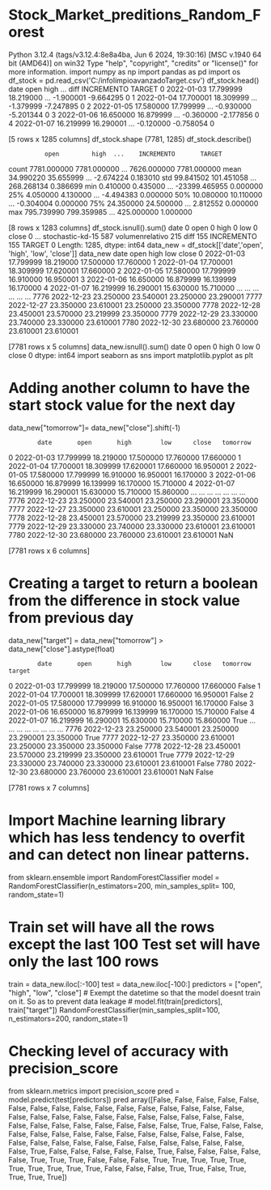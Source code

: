 # Stock_Market_preditions_Random_Forest

Python 3.12.4 (tags/v3.12.4:8e8a4ba, Jun  6 2024, 19:30:16) [MSC v.1940 64 bit (AMD64)] on win32
Type "help", "copyright", "credits" or "license()" for more information.
import numpy as np
import pandas as pd
import os
df_stock = pd.read_csv('C:/infolimpioavanzadoTarget.csv')
df_stock.head()
         date       open       high  ...      diff  INCREMENTO  TARGET
0  2022-01-03  17.799999  18.219000  ... -1.900001   -9.664295       0
1  2022-01-04  17.700001  18.309999  ... -1.379999   -7.247895       0
2  2022-01-05  17.580000  17.799999  ... -0.930000   -5.201344       0
3  2022-01-06  16.650000  16.879999  ... -0.360000   -2.177856       0
4  2022-01-07  16.219999  16.290001  ... -0.120000   -0.758054       0

[5 rows x 1285 columns]
df_stock.shape
(7781, 1285)
df_stock.describe()

              open         high  ...    INCREMENTO       TARGET
count  7781.000000  7781.000000  ...   7626.000000  7781.000000
mean     34.990220    35.655999  ...     -2.674224     0.183010
std      99.841502   101.451058  ...    268.268134     0.386699
min       0.410000     0.435000  ... -23399.465955     0.000000
25%       4.050000     4.130000  ...     -4.494383     0.000000
50%      10.080000    10.110000  ...     -0.304004     0.000000
75%      24.350000    24.500000  ...      2.812552     0.000000
max     795.739990   799.359985  ...    425.000000     1.000000

[8 rows x 1283 columns]
df_stock.isnull().sum()
date                  0
open                  0
high                  0
low                   0
close                 0
                   ... 
stochastic-kd-15    587
volumenrelativo     215
diff                155
INCREMENTO          155
TARGET                0
Length: 1285, dtype: int64
data_new = df_stock[['date','open', 'high', 'low', 'close']]
data_new
            date       open       high        low      close
0     2022-01-03  17.799999  18.219000  17.500000  17.760000
1     2022-01-04  17.700001  18.309999  17.620001  17.660000
2     2022-01-05  17.580000  17.799999  16.910000  16.950001
3     2022-01-06  16.650000  16.879999  16.139999  16.170000
4     2022-01-07  16.219999  16.290001  15.630000  15.710000
...          ...        ...        ...        ...        ...
7776  2022-12-23  23.250000  23.540001  23.250000  23.290001
7777  2022-12-27  23.350000  23.610001  23.250000  23.350000
7778  2022-12-28  23.450001  23.570000  23.219999  23.350000
7779  2022-12-29  23.330000  23.740000  23.330000  23.610001
7780  2022-12-30  23.680000  23.760000  23.610001  23.610001

[7781 rows x 5 columns]
data_new.isnull().sum()
date     0
open     0
high     0
low      0
close    0
dtype: int64
import seaborn as sns
import matplotlib.pyplot as plt

# Adding another column to have the start stock value for the next day #

data_new["tomorrow"]= data_new["close"].shift(-1)

            date       open       high        low      close   tomorrow
0     2022-01-03  17.799999  18.219000  17.500000  17.760000  17.660000
1     2022-01-04  17.700001  18.309999  17.620001  17.660000  16.950001
2     2022-01-05  17.580000  17.799999  16.910000  16.950001  16.170000
3     2022-01-06  16.650000  16.879999  16.139999  16.170000  15.710000
4     2022-01-07  16.219999  16.290001  15.630000  15.710000  15.860000
...          ...        ...        ...        ...        ...        ...
7776  2022-12-23  23.250000  23.540001  23.250000  23.290001  23.350000
7777  2022-12-27  23.350000  23.610001  23.250000  23.350000  23.350000
7778  2022-12-28  23.450001  23.570000  23.219999  23.350000  23.610001
7779  2022-12-29  23.330000  23.740000  23.330000  23.610001  23.610001
7780  2022-12-30  23.680000  23.760000  23.610001  23.610001        NaN

[7781 rows x 6 columns]

# Creating a target to return a boolean from the difference in stock value from previous day #
data_new["target"] = data_new["tomorrow"] > data_new["close"].astype(float)

            date       open       high        low      close   tomorrow  target
0     2022-01-03  17.799999  18.219000  17.500000  17.760000  17.660000   False
1     2022-01-04  17.700001  18.309999  17.620001  17.660000  16.950001   False
2     2022-01-05  17.580000  17.799999  16.910000  16.950001  16.170000   False
3     2022-01-06  16.650000  16.879999  16.139999  16.170000  15.710000   False
4     2022-01-07  16.219999  16.290001  15.630000  15.710000  15.860000    True
...          ...        ...        ...        ...        ...        ...     ...
7776  2022-12-23  23.250000  23.540001  23.250000  23.290001  23.350000    True
7777  2022-12-27  23.350000  23.610001  23.250000  23.350000  23.350000   False
7778  2022-12-28  23.450001  23.570000  23.219999  23.350000  23.610001    True
7779  2022-12-29  23.330000  23.740000  23.330000  23.610001  23.610001   False
7780  2022-12-30  23.680000  23.760000  23.610001  23.610001        NaN   False

[7781 rows x 7 columns]

# Import Machine learning library which has less tendency to overfit and can detect non linear patterns. #
from sklearn.ensemble import RandomForestClassifier
model = RandomForestClassifier(n_estimators=200, min_samples_split= 100, random_state=1)

# Train set will have all the rows except the last 100 Test set will have only the last 100 rows #
train = data_new.iloc[:-100]
test = data_new.iloc[-100:]
predictors = ["open", "high", "low", "close"] # Exempt the datetime so that the model doesnt train on it. So as to prevent data leakage #
model.fit(train[predictors], train["target"])
RandomForestClassifier(min_samples_split=100, n_estimators=200, random_state=1)

# Checking level of accuracy with precision_score #

from sklearn.metrics import precision_score
pred = model.predict(test[predictors])
pred
array([False, False, False, False, False, False, False, False, False,
       False, False, False, False, False, False, False, False, False,
       False, False, False, False, False, False, False, False, False,
       False, False, False, False, False, False, False, False,  True,
       False, False, False, False, False, False, False, False, False,
       False, False, False, False, False, False, False, False, False,
       False, False, False, False, False, False, False, False,  True,
       False, False, False, False, False,  True, False, False, False,
       False, False,  True,  True,  True, False, False, False,  True,
        True,  True,  True,  True,  True,  True,  True,  True,  True,
       False, False, False,  True,  True, False,  True,  True,  True,
        True])

